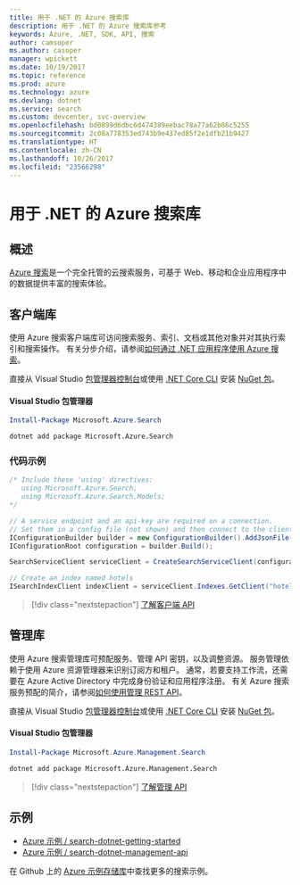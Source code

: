 ```yaml
---
title: 用于 .NET 的 Azure 搜索库
description: 用于 .NET 的 Azure 搜索库参考
keywords: Azure, .NET, SDK, API, 搜索
author: camsoper
ms.author: casoper
manager: wpickett
ms.date: 10/19/2017
ms.topic: reference
ms.prod: azure
ms.technology: azure
ms.devlang: dotnet
ms.service: search
ms.custom: devcenter, svc-overview
ms.openlocfilehash: bd0899d6dbc6d474389eebac78a77a62b86c5255
ms.sourcegitcommit: 2c08a778353ed743b9e437ed85f2e1dfb21b9427
ms.translationtype: HT
ms.contentlocale: zh-CN
ms.lasthandoff: 10/26/2017
ms.locfileid: "23566298"
---
```

# <a name="azure-search-libraries-for-net"></a>用于 .NET 的 Azure 搜索库

## <a name="overview"></a>概述

[Azure 搜索](https://docs.microsoft.com/azure/search/search-what-is-azure-search)是一个完全托管的云搜索服务，可基于 Web、移动和企业应用程序中的数据提供丰富的搜索体验。

## <a name="client-library"></a>客户端库

使用 Azure 搜索客户端库可访问搜索服务、索引、文档或其他对象并对其执行索引和搜索操作。 有关分步介绍，请参阅[如何通过 .NET 应用程序使用 Azure 搜索](https://docs.microsoft.com/azure/search/search-howto-dotnet-sdk)。

直接从 Visual Studio [包管理器控制台][PackageManager]或使用 [.NET Core CLI][DotNetCLI] 安装 [NuGet 包](https://www.nuget.org/packages/Microsoft.Azure.Search)。

#### <a name="visual-studio-package-manager"></a>Visual Studio 包管理器

```powershell
Install-Package Microsoft.Azure.Search
```

```bash
dotnet add package Microsoft.Azure.Search
```

### <a name="code-example"></a>代码示例

```csharp
/* Include these 'using' directives:
   using Microsoft.Azure.Search;
   using Microsoft.Azure.Search.Models;
*/

// A service endpoint and an api-key are required on a connection.
// Set them in a config file (not shown) and then connect to the client.
IConfigurationBuilder builder = new ConfigurationBuilder().AddJsonFile("appsettings.json");
IConfigurationRoot configuration = builder.Build();

SearchServiceClient serviceClient = CreateSearchServiceClient(configuration);

// Create an index named hotels
ISearchIndexClient indexClient = serviceClient.Indexes.GetClient("hotels");

```

> [!div class="nextstepaction"]
> [了解客户端 API](/dotnet/api/overview/azure/search/client)


## <a name="management-library"></a>管理库

使用 Azure 搜索管理库可预配服务、管理 API 密钥，以及调整资源。 服务管理依赖于使用 Azure 资源管理器来识别订阅方和租户。 通常，若要支持工作流，还需要在 Azure Active Directory 中完成身份验证和应用程序注册。 有关 Azure 搜索服务预配的简介，请参阅[如何使用管理 REST API](https://docs.microsoft.com/rest/api/searchmanagement/search-howto-management-rest-api)。

直接从 Visual Studio [包管理器控制台][PackageManager]或使用 [.NET Core CLI][DotNetCLI] 安装 [NuGet 包](https://www.nuget.org/packages/Microsoft.Azure.Management.Search)。

#### <a name="visual-studio-package-manager"></a>Visual Studio 包管理器

```powershell
Install-Package Microsoft.Azure.Management.Search
```

```bash
dotnet add package Microsoft.Azure.Management.Search
```

> [!div class="nextstepaction"]
> [了解管理 API](/dotnet/api/overview/azure/search/management)

## <a name="samples"></a>示例

 + [Azure 示例 / search-dotnet-getting-started](https://github.com/Azure-Samples/search-dotnet-getting-started)
 + [Azure 示例 / search-dotnet-management-api](https://github.com/Azure-Samples/search-dotnet-management-api)

在 Github 上的 [Azure 示例存储库](https://github.com/Azure-Samples/)中查找更多的搜索示例。

[PackageManager]: https://docs.microsoft.com/nuget/tools/package-manager-console
[DotNetCLI]: https://docs.microsoft.com/dotnet/core/tools/dotnet-add-package

